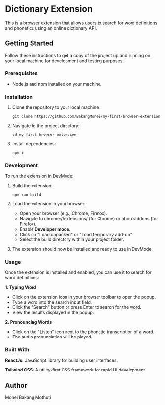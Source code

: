 # Dictionary Extension

This is a browser extension that allows users to search for word definitions and phonetics using an online dictionary API.

## Getting Started

Follow these instructions to get a copy of the project up and running on your local machine for development and testing purposes.

### Prerequisites

- Node.js and npm installed on your machine.

### Installation

1. Clone the repository to your local machine:

   ```
   git clone https://github.com/BakangMonei/my-first-browser-extension
   ```

2. Navigate to the project directory:
    ```
    cd my-first-browser-extension
    ```

3. Install dependencies:
     ```
    npm i
    ```

### Development

To run the extension in DevMode:

1. Build the extension:
    ```
    npm run build
    ```

2. Load the extension in your browser:

    - Open your browser (e.g., Chrome, Firefox).
    - Navigate to chrome://extensions/ (for Chrome) or about:addons (for Firefox).
    - Enable **Developer mode**.
    - Click on "Load unpacked" or "Load temporary add-on".
    - Select the build directory within your project folder.


3. The extension should now be installed and ready to use in DevMode.

### Usage
Once the extension is installed and enabled, you can use it to search for word definitions:

**1. Typing Word**
- Click on the extension icon in your browser toolbar to open the popup.
- Type a word into the search input field.
- Click the "Search" button or press Enter to search for the word.
- View the results displayed in the popup.

**2. Pronouncing Words**

- Click on the "Listen" icon next to the phonetic transcription of a word.
- The audio pronunciation will be played.

### Built With

 **ReactJs:** JavaScript library for building user interfaces.
 
 **Tailwind CSS:** A utility-first CSS framework for rapid UI development.

## Author

Monei Bakang Mothuti